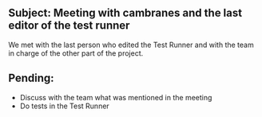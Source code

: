 
## Subject: Meeting with cambranes and the last editor of the test runner

 We met with the last person who edited the Test Runner and with the team in charge of the other part of the project.

## Pending:

 + Discuss with the team what was mentioned in the meeting
 + Do tests in the Test Runner